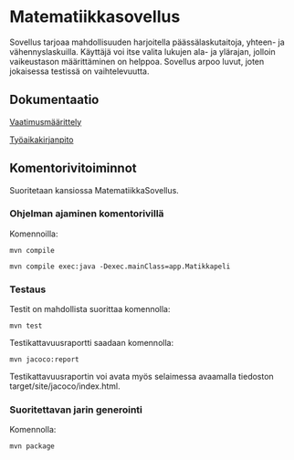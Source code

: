 
# Matematiikkasovellus

Sovellus tarjoaa mahdollisuuden harjoitella päässälaskutaitoja, yhteen- ja vähennyslaskuilla.
Käyttäjä voi itse valita lukujen ala- ja ylärajan, jolloin vaikeustason määrittäminen on helppoa.
Sovellus arpoo luvut, joten jokaisessa testissä on vaihtelevuutta.

## Dokumentaatio

[Vaatimusmäärittely](dokumentointi/vaatimusmäärittely.md)

[Työaikakirjanpito](dokumentointi/tuntikirjanpito.md)

## Komentorivitoiminnot

Suoritetaan kansiossa MatematiikkaSovellus.

### Ohjelman ajaminen komentorivillä

Komennoilla:

```
mvn compile
```

```
mvn compile exec:java -Dexec.mainClass=app.Matikkapeli
```


### Testaus

Testit on mahdollista suorittaa komennolla:

```
mvn test
```
Testikattavuusraportti saadaan komennolla:

```
mvn jacoco:report
```

Testikattavuusraportin voi avata myös selaimessa avaamalla tiedoston target/site/jacoco/index.html.

### Suoritettavan jarin generointi

Komennolla:

```
mvn package
```












  



